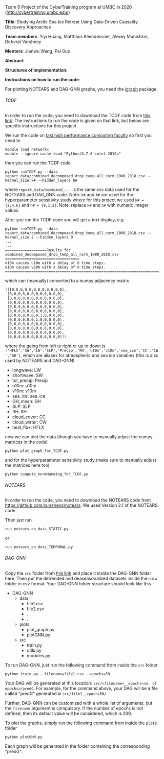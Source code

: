 Team 6 Project of the CyberTraining program at UMBC in 2020 (http://cybertraining.umbc.edu/)

**Title**: Studying Arctic Sea Ice Retreat Using Data-Driven Causality Discovery Approaches

**Team members**: Yiyi Huang, Matthäus Kleindessner, Alexey Munishkin, Debvrat Varshney

**Mentors**: Jianwu Wang, Pei Guo

**Abstract**: 

**Structures of implementation**:

**Instructions on how to run the code**:

For plotting NOTEARS and DAG-GNN graphs, you need the [igraph](https://igraph.org/python/) package.
###### TCDF

In order to run the code, you need to download the TCDF code from [this link](https://github.com/M-Nauta/TCDF). The instructions to run the code is given on that link, but below are specific instructions for this project.

We run the code on [taki high performance computing faculty](https://hpcf.umbc.edu/) so first you need to
```
module load networkx
module --ignore-cache load "Python/3.7.6-intel-2019a"
```
then you can run the TCDF code
```
python runTCDF.py --data report_data/combined_decomposed_drop_temp_all_norm_1980_2018.csv --kernel_size k# --hidden_layers h#
```
where `report_data/combined_...` is the same csv data used for the NOTEARS and DAG_GNN code. Note: `k#` and `h#` are used for the hyperparameter sensitivity study where for this project we used `k# = {2,4,6}` and `h# = {0,1,2}`. Note: replace `k#` and `h#` with numeric integer values.

After you run the TCDF code you will get a text display, e.g.
```
python runTCDF.py --data report_data/combined_decomposed_drop_temp_all_norm_1980_2018.csv --kernel_size 2 --hidden_layers 0
...
...
===================Results for combined_decomposed_drop_temp_all_norm_1980_2018.csv ==================================
v10m causes u10m with a delay of 0 time steps.
u10m causes v10m with a delay of 0 time steps.
========================================================================
```
which can (manually) converted to a numpy adjacency matrix
```
([[0,0,0,0,0,0,0,0,0,0,0,0],
 [0,0,0,0,0,0,0,0,0,0,0,0],
 [0,0,0,0,0,0,0,0,0,0,0,0],
 [0,0,0,0,0,0,0,0,0,0,0,0],
 [0,0,0,0,0,0,0,0,0,0,0,0],
 [0,0,0,0,0,0,0,0,0,0,0,0],
 [0,0,0,0,0,0,0,1,0,0,0,0],
 [0,0,0,0,0,0,1,0,0,0,0,0],
 [0,0,0,0,0,0,0,0,0,0,0,0],
 [0,0,0,0,0,0,0,0,0,0,0,0],
 [0,0,0,0,0,0,0,0,0,0,0,0],
 [0,0,0,0,0,0,0,0,0,0,0,0]])
```
where the going from left to right or up to down is `['HFLX','SW','LW','SLP','Precip','RH','u10m','v10m','sea_ice','CC','CW','GH']`, which are aliases for atmospheric and sea ice variables (this is also used by NOTEARS and DAG-GNN)

* longwave: LW
* shortwave: SW
* tot_precip: Precip
* u10m: u10m
* v10m: v10m
* sea_ice: sea_ice
* GH_mean: GH
* SLP: SLP
* RH: RH
* cloud_cover: CC
* cloud_water: CW
* heat_flux: HFLX

now we can plot the data (though you have to manually adjust the numpy matrices in the code)
```
python plot_graph_for_TCDF.py
```
and for the hyperparameter sensitivity study (make sure to manually adjust the matrices here too)
```
python compute_normHamming_for_TCDF.py
```

###### NOTEARS

In order to run the code, you need to download the NOTEARS code from https://github.com/xunzheng/notears. We used Version 2.1 of the NOTEARS code.

Then just run 
```
run_notears_on_data_STATIC.py 
```
or 
```
run_notears_on_data_TEMPORAL.py 
```

###### DAG-GNN

Copy the `src` folder from [this link](https://github.com/big-data-lab-umbc/DAG-GNN) and place it inside the DAG-GNN folder here. Then put the detrended and deaseasonalized datasets inside the `data` folder in csv format. Your DAG-GNN folder structure should look like this -
* DAG-GNN
  * data
    * file1.csv
    * file2.csv
    * .
    * .
  * plots
    * plot_graph.py
    * plotGNN.py
  * src
    * train.py
    * utils.py
    * modules.py

To run DAG-GNN, just run the following command from inside the `src` folder
```
python train.py --filename=file1.csv --epochs=50 
```
Your DAG will be generated at this location: `src/<filename>__epochs<no. of epochs>/predG`. For example, for the command above, your DAG will be a file called "predG" generated in `src/file1__epochs50/`.

Further, DAG-GNN can be customized with a whole list of arguments, but the `filename` argument is compulsory. If the number of epochs is not defined, then its default value will be considered, which is 200.

To plot the graphs, simply run the following command from inside the `plots` folder
```
python plotGNN.py 
```
Each graph will be generated in the folder containing the corresponding "predG".
